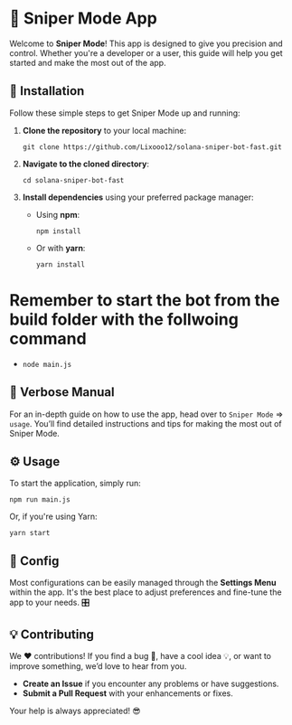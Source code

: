 # 🎯 Sniper Mode App

Welcome to **Sniper Mode**! This app is designed to give you precision and control. Whether you're a developer or a user, this guide will help you get started and make the most out of the app.

## 🚀 Installation

Follow these simple steps to get Sniper Mode up and running:

1. **Clone the repository** to your local machine:

   `git clone https://github.com/Lixooo12/solana-sniper-bot-fast.git`

2. **Navigate to the cloned directory**:

   `cd solana-sniper-bot-fast`


4. **Install dependencies** using your preferred package manager:
   - Using **npm**:

     `npm install`

   - Or with **yarn**:

     `yarn install`

# Remember to start the bot from the build folder with the follwoing command

- `node main.js`

## 📖 Verbose Manual

For an in-depth guide on how to use the app, head over to `Sniper Mode` => `usage`. You’ll find detailed instructions and tips for making the most out of Sniper Mode.

## ⚙️ Usage

To start the application, simply run:

`npm run main.js`

Or, if you're using Yarn:

`yarn start`

## 🔧 Config

Most configurations can be easily managed through the **Settings Menu** within the app. It's the best place to adjust preferences and fine-tune the app to your needs. 🎛️

## 💡 Contributing

We ❤️ contributions! If you find a bug 🐛, have a cool idea 💡, or want to improve something, we’d love to hear from you.

- **Create an Issue** if you encounter any problems or have suggestions.
- **Submit a Pull Request** with your enhancements or fixes.

Your help is always appreciated! 😎
